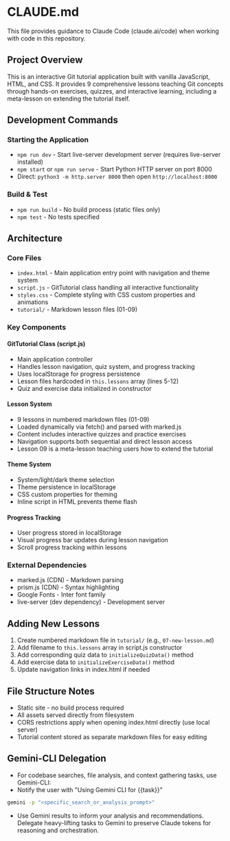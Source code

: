 # CLAUDE.md

This file provides guidance to Claude Code (claude.ai/code) when working with code in this repository.

## Project Overview

This is an interactive Git tutorial application built with vanilla JavaScript, HTML, and CSS. It provides 9 comprehensive lessons teaching Git concepts through hands-on exercises, quizzes, and interactive learning, including a meta-lesson on extending the tutorial itself.

## Development Commands

### Starting the Application
- `npm run dev` - Start live-server development server (requires live-server installed)
- `npm start` or `npm run serve` - Start Python HTTP server on port 8000
- Direct: `python3 -m http.server 8000` then open `http://localhost:8000`

### Build & Test
- `npm run build` - No build process (static files only)
- `npm test` - No tests specified

## Architecture

### Core Files
- `index.html` - Main application entry point with navigation and theme system
- `script.js` - GitTutorial class handling all interactive functionality
- `styles.css` - Complete styling with CSS custom properties and animations
- `tutorial/` - Markdown lesson files (01-09)

### Key Components

#### GitTutorial Class (script.js)
- Main application controller
- Handles lesson navigation, quiz system, and progress tracking
- Uses localStorage for progress persistence
- Lesson files hardcoded in `this.lessons` array (lines 5-12)
- Quiz and exercise data initialized in constructor

#### Lesson System
- 9 lessons in numbered markdown files (01-09)
- Loaded dynamically via fetch() and parsed with marked.js
- Content includes interactive quizzes and practice exercises
- Navigation supports both sequential and direct lesson access
- Lesson 09 is a meta-lesson teaching users how to extend the tutorial

#### Theme System
- System/light/dark theme selection
- Theme persistence in localStorage
- CSS custom properties for theming
- Inline script in HTML prevents theme flash

#### Progress Tracking
- User progress stored in localStorage
- Visual progress bar updates during lesson navigation
- Scroll progress tracking within lessons

### External Dependencies
- marked.js (CDN) - Markdown parsing
- prism.js (CDN) - Syntax highlighting
- Google Fonts - Inter font family
- live-server (dev dependency) - Development server

## Adding New Lessons

1. Create numbered markdown file in `tutorial/` (e.g., `07-new-lesson.md`)
2. Add filename to `this.lessons` array in script.js constructor
3. Add corresponding quiz data to `initializeQuizData()` method
4. Add exercise data to `initializeExerciseData()` method
5. Update navigation links in index.html if needed

## File Structure Notes

- Static site - no build process required
- All assets served directly from filesystem
- CORS restrictions apply when opening index.html directly (use local server)
- Tutorial content stored as separate markdown files for easy editing


## Gemini-CLI Delegation
- For codebase searches, file analysis, and context gathering tasks, use Gemini-CLI:
- Notify the user with "Using Gemini CLI for {{task}}"
```sh
gemini -p "<specific_search_or_analysis_prompt>"
```
- Use Gemini results to inform your analysis and recommendations. Delegate heavy-lifting tasks to Gemini to preserve Claude tokens for reasoning and orchestration.

